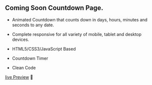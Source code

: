 ## Coming Soon Countdown Page.

- Animated Countdown that counts down in days, hours, minutes and seconds to any date.
- Complete responsive for all variety of mobile, tablet and desktop devices.

- HTML5/CSS3/JavaScript Based

- Countdown Timer

- Clean Code

[live Preview](https://plus8bit.github.io/coming-soon-page/) :rocket: 